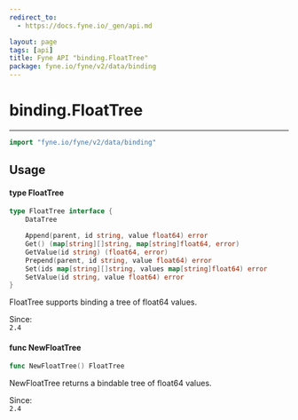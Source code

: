 ```yaml
---
redirect_to:
  - https://docs.fyne.io/_gen/api.md

layout: page
tags: [api]
title: Fyne API "binding.FloatTree"
package: fyne.io/fyne/v2/data/binding
---
```

# binding.FloatTree
---
```go
import "fyne.io/fyne/v2/data/binding"
```

## Usage

#### type FloatTree

```go
type FloatTree interface {
	DataTree

	Append(parent, id string, value float64) error
	Get() (map[string][]string, map[string]float64, error)
	GetValue(id string) (float64, error)
	Prepend(parent, id string, value float64) error
	Set(ids map[string][]string, values map[string]float64) error
	SetValue(id string, value float64) error
}
```

FloatTree supports binding a tree of float64 values.


<div class="since">Since: <code>
2.4</code></div>

#### func  NewFloatTree

```go
func NewFloatTree() FloatTree
```
NewFloatTree returns a bindable tree of float64 values.


<div class="since">Since: <code>
2.4</code></div>
